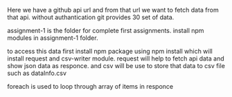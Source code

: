 Here we have a github api url and from that url we want to fetch data from that api.
without authantication git provides 30 set of data.

assignment-1 is the folder for complete first assignments.
install npm modules in assignment-1 folder.

to access this data first install npm package using npm install which will install request and csv-writer module.
request will help to fetch api data and show json data as responce.
and csv will be use to store that data to csv file such as dataInfo.csv

foreach is used to loop through array of items in responce